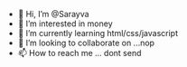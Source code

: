 - 👋 Hi, I’m @Sarayva
- 👀 I’m interested in money
- 🌱 I’m currently learning html/css/javascript
- 💞️ I’m looking to collaborate on ...nop
- 📫 How to reach me ... dont send

<!---
Sarayva/Sarayva is a ✨ special ✨ repository because its `README.md` (this file) appears on your GitHub profile.
You can click the Preview link to take a look at your changes.
--->
